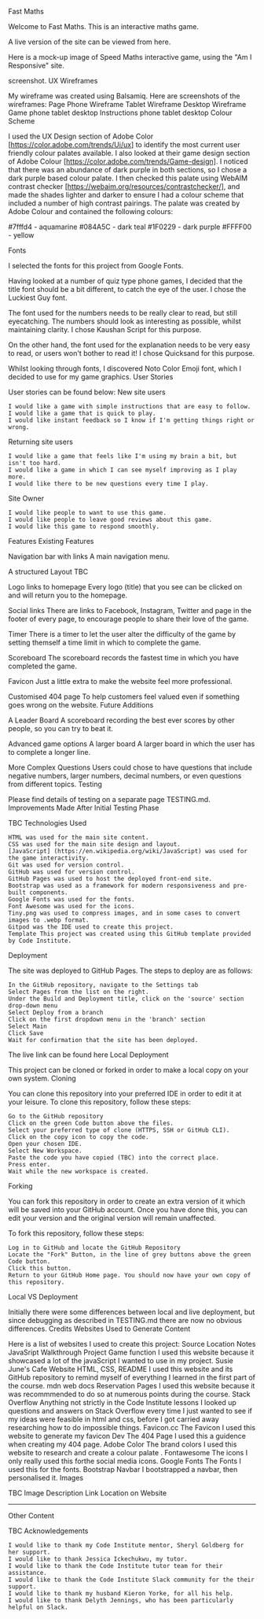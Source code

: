 
Fast Maths

Welcome to Fast Maths. This is an interactive maths game. 

A live version of the site can be viewed from here.

Here is a mock-up image of Speed Maths interactive game, using the "Am I Responsive" site.

screenshot.
UX
Wireframes

My wireframe was created using Balsamiq. Here are screenshots of the wireframes:
Page 	Phone Wireframe 	Tablet Wireframe 	Desktop Wireframe
Game 	phone 	tablet 	desktop
Instructions 	phone 	tablet 	desktop
Colour Scheme

I used the UX Design section of Adobe Color [https://color.adobe.com/trends/Ui/ux] to identify the most current user friendly colour palates available. I also looked at their game design section of Adobe Colour [https://color.adobe.com/trends/Game-design]. I noticed that there was an abundance of dark purple in both sections, so I chose a dark purple based colour palate. I then checked this palate using WebAIM contrast checker [https://webaim.org/resources/contrastchecker/], and made the shades lighter and darker to ensure I had a colour scheme that included a number of high contrast pairings. The palate was created by Adobe Colour and contained the following colours:

#7fffd4 - aquamarine  #084A5C - dark teal  #1F0229 - dark purple #FFFF00 - yellow

Fonts

I selected the fonts for this project from Google Fonts.

Having looked at a number of quiz type phone games, I decided that the title font should be a bit different, to catch the eye of the user. I chose the Luckiest Guy font.

The font used for the numbers needs to be really clear to read, but still eyecatching. The numbers should look as interesting as possible, whilst maintaining clarity. I chose Kaushan Script for this purpose.

On the other hand, the font used for the explanation needs to be very easy to read, or users won't bother to read it! I chose Quicksand for this purpose.

Whilst looking through fonts, I discovered Noto Color Emoji font, which I decided to use for my game graphics.
User Stories

User stories can be found below:
New site users

    I would like a game with simple instructions that are easy to follow.
    I would like a game that is quick to play.
    I would like instant feedback so I know if I'm getting things right or wrong.

Returning site users

    I would like a game that feels like I'm using my brain a bit, but isn't too hard.
    I would like a game in which I can see myself improving as I play more.
    I would like there to be new questions every time I play.

Site Owner

    I would like people to want to use this game.
    I would like people to leave good reviews about this game.
    I would like this game to respond smoothly.

Features
Existing Features

Navigation bar with links A main navigation menu.

A structured Layout TBC

Logo links to homepage Every logo (title) that you see can be clicked on and will return you to the homepage.

Social links There are links to Facebook, Instagram, Twitter and page in the footer of every page, to encourage people to share their love of the game.

Timer There is a timer to let the user alter the difficulty of the game by setting themself a time limit in which to complete the game.

Scoreboard The scoreboard records the fastest time in which you have completed the game.

Favicon Just a little extra to make the website feel more professional.

Customised 404 page To help customers feel valued even if something goes wrong on the website.
Future Additions

A Leader Board A scoreboard recording the best ever scores by other people, so you can try to beat it.

Advanced game options A larger board A larger board in which the user has to complete a longer line.

More Complex Questions Users could chose to have questions that include negative numbers, larger numbers, decimal numbers, or even questions from different topics.
Testing

Please find details of testing on a separate page TESTING.md.
Improvements Made After Initial Testing Phase

TBC
Technologies Used

    HTML was used for the main site content.
    CSS was used for the main site design and layout.
    [JavaScript] (https://en.wikipedia.org/wiki/JavaScript) was used for the game interactivity.
    Git was used for version control.
    GitHub was used for version control.
    GitHub Pages was used to host the deployed front-end site.
    Bootstrap was used as a framework for modern responsiveness and pre-built components.
    Google Fonts was used for the fonts.
    Font Awesome was used for the icons.
    Tiny.png was used to compress images, and in some cases to convert images to .webp format.
    Gitpod was the IDE used to create this project.
    Template This project was created using this GitHub template provided by Code Institute.

Deployment

The site was deployed to GitHub Pages. The steps to deploy are as follows:

    In the GitHub repository, navigate to the Settings tab
    Select Pages from the list on the right.
    Under the Build and Deployment title, click on the 'source' section drop-down menu
    Select Deploy from a branch
    Click on the first dropdown menu in the 'branch' section
    Select Main
    Click Save
    Wait for confirmation that the site has been deployed.

The live link can be found here
Local Deployment

This project can be cloned or forked in order to make a local copy on your own system.
Cloning

You can clone this repository into your preferred IDE in order to edit it at your leisure. To clone this repository, follow these steps:

    Go to the GitHub repository
    Click on the green Code button above the files.
    Select your preferred type of clone (HTTPS, SSH or GitHub CLI).
    Click on the copy icon to copy the code.
    Open your chosen IDE.
    Select New Workspace.
    Paste the code you have copied (TBC) into the correct place.
    Press enter.
    Wait while the new workspace is created.

Forking

You can fork this repository in order to create an extra version of it which will be saved into your GitHub account. Once you have done this, you can edit your version and the original version will remain unaffected.

To fork this repository, follow these steps:

    Log in to GitHub and locate the GitHub Repository
    Locate the "Fork" Button, in the line of grey buttons above the green Code button.
    Click this button.
    Return to your GitHub Home page. You should now have your own copy of this repository.

Local VS Deployment

Initially there were some differences between local and live deployment, but since debugging as described in TESTING.md there are now no obvious differences.
Credits
Websites Used to Generate Content

Here is a list of websites I used to create this project:
Source 	Location 	Notes
JavaSript Walkthrough Project 	Game function 	I used this website because it showcased a lot of the javaScript I wanted to use in my project.
Susie June's Cafe Website 	HTML, CSS, README 	I used this website and its GitHub repository to remind myself of everything I learned in the first part of the course.
mdn web docs 	Reservation Pages 	I used this website because it was recommmended to do so at numerous points during the course.
Stack Overflow 	Anything not strictly in the Code Institute lessons 	I looked up questions and answers on Stack Overflow every time I just wanted to see if my ideas were feasible in html and css, before I got carried away researching how to do impossible things.
Favicon.cc 	The Favicon 	I used this website to generate my favicon
Dev 	The 404 Page 	I used this a guidence when creating my 404 page.
Adobe Color 	The brand colors 	I used this website to research and create a colour palate .
Fontawesome 	The icons 	I only really used this forthe social media icons.
Google Fonts 	The Fonts 	I used this for the fonts.
Bootstrap 	Navbar 	I bootstrapped a navbar, then personalised it.
Images

TBC
Image Description 	Link 	Location on Website
--- 	--- 	---
Other Content

TBC
Acknowledgements

    I would like to thank my Code Institute mentor, Sheryl Goldberg for her support.
    I would like to thank Jessica Ickechukwu, my tutor.
    I would like to thank the Code Institute tutor team for their assistance.
    I would like to thank the Code Institute Slack community for the their support.
    I would like to thank my husband Kieron Yorke, for all his help.
    I would like to thank Delyth Jennings, who has been particularly helpful on Slack.

